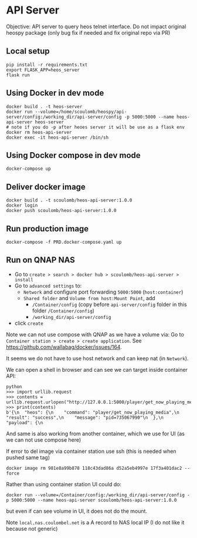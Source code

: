 # API Server

Objective: API server to query heos telnet interface.
Do not impact original heospy package (only bug fix if needed and fix original repo via PR)

## Local setup

```commandline
pip install -r requirements.txt 
export FLASK_APP=heos_server
flask run
```

## Using Docker in dev mode

```commandline
docker build . -t heos-server
docker run --volume=/home/scoulomb/heospy/api-server/config:/working_dir/api-server/config -p 5000:5000 --name heos-api-server heos-server
# note if you do -p after heoes server it will be use as a flask env
docker rm heos-api-server
docker exec -it heos-api-server /bin/sh

```

## Using Docker compose in dev mode

````commandline
docker-compose up
````

## Deliver docker image

````commandline
docker build . -t scoulomb/heos-api-server:1.0.0
docker login
docker push scoulomb/heos-api-server:1.0.0
````

## Run production image 

````commandline
docker-compose -f PRD.docker-compose.yaml up
````

## Run on QNAP NAS

- Go to `create > search > docker hub > scoulomb/heos-api-server > install`
- Go to `advanced settings` to:
    - `Network` and configure port forwarding `5000:5000` (`host:container`)
    - `Shared folder` and  `Volume from host:Mount Point`, add
        - `/Container/config` (copy before `api-server/config` folder in this folder `/Container/config`)
        - `/working_dir/api-server/config`
- click `create`

Note we can not use compose with QNAP as we have a volume via: Go to `Container station > create > create application`.
See https://github.com/wallabag/docker/issues/164.

It seems we do not have to use host network and can keep nat (in `Network`).

We can open a shell in browser and can see we can target inside container API:
```commandline
python
>>> import urllib.request
>>> contents = urllib.request.urlopen("http://127.0.0.1:5000/player/get_now_playing_media").read()
>>> print(contents)
b'{\n  "heos": {\n    "command": "player/get_now_playing_media",\n    "result": "success",\n    "message": "pid=735067990"\n  },\n  "payload": {\n    
```
And same is also working from another container, which we use for UI (as we can not use compose here)

If error to del image via container station use ssh (this is needed when pushed same tag)
```commandline
docker image rm 981e8a99b878 118c43dad86a d52a5eb4997e 17f3a401dac2 --force
```

Rather than using container station UI could do:

```commandline
docker run --volume=/Container/config:/working_dir/api-server/config -p 5000:5000 --name heos-api-server scoulomb/heos-api-server:1.0.0
```

but even if can see volume in UI, it does not do the mount.

Note `local.nas.coulombel.net` is a A record to NAS local IP (I do not like it because not generic)